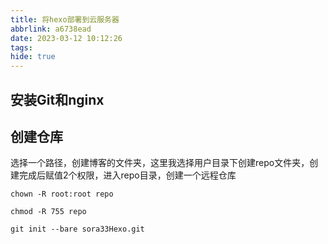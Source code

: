 ```yaml
---
title: 将hexo部署到云服务器
abbrlink: a6738ead
date: 2023-03-12 10:12:26
tags:
hide: true
---
```


## 安装Git和nginx



## 创建仓库

选择一个路径，创建博客的文件夹，这里我选择用户目录下创建repo文件夹，创建完成后赋值2个权限，进入repo目录，创建一个远程仓库

```shell
chown -R root:root repo

chmod -R 755 repo

git init --bare sora33Hexo.git
```

